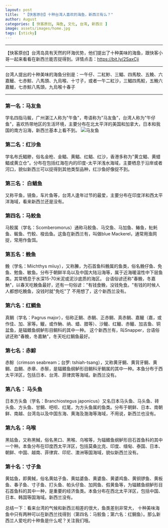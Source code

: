 ```yaml
---
layout: post
title:  "【快客原创】十种台湾人喜欢的海鱼，新西兰有么？"
author: August
categories: [ 快客原创, 海鱼, 文化, 台湾, 新西兰 ]
image: assets/images/home.jpg
tags: [sticky]
---
```


---
【快客原创】台湾岛具有天然的环海优势，他们提出了十种美味的海鱼，跟快客小哥一起来看看在新西兰能否捉得到。详情点击：https://bit.ly/2SaxCji

---

台湾人提出的十种美味的海鱼分别是：一午仔、二紅魦、三鯧、四馬駮、五鮸、六嘉鱲、七赤鯮、八馬頭、九烏喉、十寸子，或者一午二紅沙，三鯧四馬鮫，五鮸六嘉鱲，七赤鯮八馬頭，九烏喉十春子

---

### 第一名：马友鱼
学名四指马鲅，广州湛江人称为"午鱼"，粤语称为"马友鱼"，台湾人称为"午仔鱼"，喜欢热带地区的生活环境，主要分布在北太平洋的美国和加拿大，日本和我国的南方沿海，新西兰基本上看不到。
![马友鱼](https://pic1.zhimg.com/80/v2-dfddd1aed87bf98bab58b795fd6a9e28_1440w.webp "马友鱼")
### 第二名：红沙鱼
学名布氏鲳鲹，俗名金枪、金鲳、黄鲳、红鲳、红沙，香港多称为"黄立鲳、黄蜡鲳或黄立仓"。分布在包括红海在内的印度-太平洋浅水海域，主要栖息于沿岸或者河口，貌似新西兰可以捉得到其他类型品种，红沙鱼好像捉不到。

### 第三名： 白鲳鱼
又称平鱼，镜鱼，车片鱼等，台湾人逢年过节的最爱，主要分布在印度洋和西太平洋海域，看来新西兰还是没有。

### 第四名：马鲛鱼
马鲛属（学名：Scomberomorus）通称马鲛鱼、马交鱼、马加鱼、䲠鱼，𩵚魠鱼、鲅鱼、竹鲛、梭齿鱼。这鱼在新西兰有，叫做blue Mackerel，通常用渔网捉，常用作鱼饵。
### 第五名：𩾃鱼
𩾃（学名：Miichthys miiuy），又称䲢，为石首鱼科𩾃属的鱼类，俗名𩾃仔鱼、免鱼、勉鱼、敏鱼。分布于朝鲜半岛以及中国大陆沿海等，属于近海暖温性中下层鱼类。其常栖息于水深15-70米泥或泥沙底质的海区。
台语俗谚还称"春𩾃，冬嘉魶"，以春天吃𩾃鱼最好，还有一句俗谚："有钱食𩾃，没钱免食。"有钱的时候人人都想吃𩾃鱼，没钱时就"免吃"了
不用想了，这个新西兰没有。
### 第六名：红鲷鱼
真鲷（学名：Pagrus major），俗称正鲷、赤鲷、正赤鲷、真赤鲷、嘉𫚭（嘉，或作佳、加、家等。𫚭，或作魶、纳、蜡、腊等）、沙𫚭、红𫚭、赤𫚭、加吉鱼、铜盆鱼，是辐鳍鱼纲鲈形目鲷科的其中一种。
这个新西兰有，叫Snapper，台语俗谚还称"春𩾃，冬嘉魶"，冬天吃红鲷鱼最好。
### 第七名：赤鯮

赤鯮（crimson seabream；台罗: tshiah-tsang），又称黄牙鲷、黄背牙鲷、黄鲷、血鲷、赤章、赤鬃，是辐鳍鱼纲鲈形目鲷科牙鲷属的其中一种。本鱼分布于西太平洋区，包括日本、台湾、菲律宾等海域。新西兰没有。
### 第八名： 马头鱼
日本方头鱼（学名：Branchiostegus japonicus）又名日本马头鱼、马头鱼、砖头鱼、方头鱼、甘鲷、吧呗、红尾，为方头鱼属的鱼类。分布于朝鲜、日本、南朝鲜、南越、台湾岛以及中国东海、黄海及渤海等海域，不用说，新西兰也没有。


### 第九名：乌喉

黑姑鱼，又称黑䱛，俗名黑口、黑喉、乌喉等，为辐鳍鱼纲鲈形目石首鱼科的其中一个种。本鱼分布在印度西太平洋区，包括莫桑比克、印度、缅甸、泰国、日本、朝鲜、中国、越南、菲律宾、印尼、澳洲等国海域，貌似新西兰没有。

### 第十名：寸子鱼
黄姑鱼，即黄䱛，俗名黄姑子鱼、黄姑婆鱼、黄婆鱼、黄婆鸡鱼、黄铜锣鱼、黄板鱼、春子鱼、寸子鱼、打头鱼、帕头仔鱼、加网鱼、假黄鱼等，为辐鳍鱼纲鲈形目石首鱼科的其中一种，是重要的经济鱼类。本鱼分布在西北太平洋区，包括中国、日本、韩国等国海域。新西兰没有。





总结一下：看来台湾的气候和新西兰相差的很大，鱼类差别非常大， 十种美味海鱼中只有两种可以在新西兰找得到（第四名：马鲛鱼；第六名：红鲷鱼）。那么新西兰人爱吃的十种鱼是什么呢？关注我们哦。